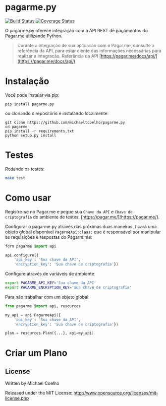 pagarme.py
========================================
[![Build Status](https://travis-ci.org/michaeltcoelho/pagarme.py.svg)](https://travis-ci.org/michaeltcoelho/pagarme.py)
[![Coverage Status](https://coveralls.io/repos/michaeltcoelho/pagarme.py/badge.svg)](https://coveralls.io/r/michaeltcoelho/pagarme.py)

O pagarme.py oferece integração com a API REST de pagamentos do Pagar.me utilizando Python.

> Durante a integração de sua aplicacão com o Pagar.me, consulte a referência da API,
> para estar ciente das informações necessárias para realizar a integracão.
> Referência da API [https://pagar.me/docs/api/](https://pagar.me/docs/api/)


Instalação
=========================================

Você pode instalar via pip:

```
pip install pagarme.py
```

ou clonando o repositório e instalando localmente:

```
git clone https://github.com/michaeltcoelho/pagarme.py
cd pagarme
pip install -r requirements.txt
python setup.py install
```

Testes
==========================================

Rodando os testes:

```bash
make test
```

Como usar
===========================================

Registre-se no Pagar.me e pegue sua `Chave da API` e `Chave de criptografia` do ambiente de testes.
[https://pagar.me/](https://pagar.me/).

Configurar o pagarme.py através das próximas duas maneiras, ficará uma objeto global disponível `PagarmeApi:class:` que é responsável por manipular as requisições e respostas do Pagarm.me:
```python
form pagarme import api

api.configure({
    'api_key': 'Sua chave da API',
    'encryption_key': 'Sua chave de criptografia'})
```
Configure através de variáveis de ambiente:
```bash
export PAGARME_API_KEY='Sua chave da API'
export PAGARME_ENCRYPTION_KEY='Sua chave de criptografia'
```
Para não trabalhar com um objeto global:
```python
from pagarme import api, resources

my_api = api.PagarmeApi({
    'api_key': 'Sua chave da API',
    'encryption_key': 'Sua chave de criptografia'})

plan = resources.Plan({...}, api=my_api)
```

Criar um Plano
===========================================

## License

Written by Michael Coelho

Released under the MIT License: http://www.opensource.org/licenses/mit-license.php
